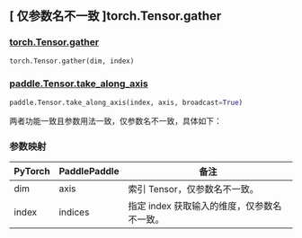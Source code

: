 ## [ 仅参数名不一致 ]torch.Tensor.gather

### [torch.Tensor.gather](https://pytorch.org/docs/stable/generated/torch.Tensor.gather.html?highlight=gather#torch.Tensor.gather)

```python
torch.Tensor.gather(dim, index)
```

### [paddle.Tensor.take_along_axis](https://www.paddlepaddle.org.cn/documentation/docs/zh/develop/api/paddle/Tensor_cn.html#take-along-axis-arr-index-axis)

```python
paddle.Tensor.take_along_axis(index, axis, broadcast=True)
```

两者功能一致且参数用法一致，仅参数名不一致，具体如下：

### 参数映射

| PyTorch | PaddlePaddle | 备注                                      |
| ------- | ------------ | ----------------------------------------- |
| dim     | axis         | 索引 Tensor，仅参数名不一致。               |
| index   | indices      | 指定 index 获取输入的维度，仅参数名不一致。 |
